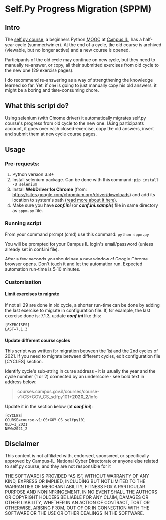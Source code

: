 # Self.Py Progress Migration (SPPM)

## Intro
The [self.py course](https://campus.gov.il/course/course-v1-cs-gov_cs_selfpy101/), 
a beginners Python <abbr title="Massive Open Online Course">MOOC</abbr> at 
[Campus IL](https://campus.gov.i), has a half-year cycle (summer/winter). At the
end of a cycle, the old course is archived (viewable, but no longer active) and 
a new course is opened.

Participants of the old cycle may continue on new cycle, but they need to 
manually re-answer, or copy, all their submitted exercises from old cycle 
to the new one (29 exercise pages).

I do recommend re-answering as a way of strengthening the knowledge learned so 
far. Yet, if one is going to just manually copy his old answers, it might be a 
boring and time-consuming chore.

## What this script do?
Using selenium (with Chrome driver) it automatically migrates self.py course's
progress from old cycle to the new one. Using participants account, it goes 
over each closed-exercise, copy the old answers, insert and submit them at new 
cycle course pages. 

## Usage
### Pre-requests:
 1. Python version 3.8+
 2. Install selenium package. Can be done with this command:
    `pip install -U selenium`
 3. Install **WebDriver for Chrome** (from: 
https://sites.google.com/chromium.org/driver/downloads) and add its location to 
system's path ([read more about it here](https://www.selenium.dev/documentation/en/webdriver/driver_requirements/)).
 4. Make sure you have _**conf.ini**_ (or _**conf.ini.sample**_) file in same 
directory as `sppm.py` file.

### Running script 
From your command prompt (cmd) use this command:
`python sppm.py`

You will be prompted for your Campus IL login's email/password (unless already 
set in conf.ini file).

After a few seconds you should see a new window of Google Chrome browser opens. 
Don't touch it and let the automation run. Expected automation run-time is 5-10 minutes.

### Customisation
#### Limit exercises to migrate
If not all 29 are done in old cycle, a shorter run-time can be done by adding the last exercise to migrate in configuration file. If, for example, the last exercise done is: 7.1.3, update _**conf.ini**_ like this:
```buildoutcfg
[EXERCISES]
LAST=7.1.3
```

#### Update different course cycles
This script was written for migration between the 1st and the 2nd cycles of 2021. If you need to migrate between different cycles, edit configuration file [CYCLES] section.

Identify cycle's sub-string in curse address - it is usually the year and the cycle number (1 or 2) connected by an underscore - see bold text in address below:

> courses.campus.gov.il/courses/course-v1:CS+GOV_CS_selfpy101+**2020_2**/info
 
Update it in the section below (at _**conf.ini**_):

```buildoutcfg
[CYCLES]
COURSE=course-v1:CS+GOV_CS_selfpy101
OLD=1_2021
NEW=2021_2
```

## Disclaimer
This content is not affiliated with, endorsed, sponsored, or specifically approved by Campus-IL, National Cyber Directorate or anyone else related to self.py course, and they are not responsible for it.

THE SOFTWARE IS PROVIDED “AS IS”, WITHOUT WARRANTY OF ANY KIND, EXPRESS OR IMPLIED, INCLUDING BUT NOT LIMITED TO THE WARRANTIES OF MERCHANTABILITY, FITNESS FOR A PARTICULAR PURPOSE AND NONINFRINGEMENT. IN NO EVENT SHALL THE AUTHORS OR COPYRIGHT HOLDERS BE LIABLE FOR ANY CLAIM, DAMAGES OR OTHER LIABILITY, WHETHER IN AN ACTION OF CONTRACT, TORT OR OTHERWISE, ARISING FROM, OUT OF OR IN CONNECTION WITH THE SOFTWARE OR THE USE OR OTHER DEALINGS IN THE SOFTWARE.

